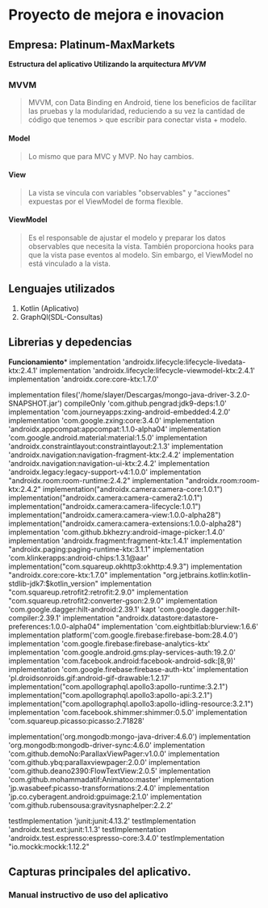# Proyecto de mejora e inovacion
## Empresa: Platinum-MaxMarkets

**Estructura del aplicativo Utilizando la arquitectura _MVVM_**

### MVVM
> MVVM, con Data Binding en Android, tiene los beneficios de facilitar las pruebas y la modularidad, reduciendo a su vez la cantidad de código que tenemos > que escribir para conectar vista + modelo.
#### Model
> Lo mismo que para MVC y MVP. No hay cambios.

#### View

> La vista se vincula con variables "observables" y "acciones" expuestas por el ViewModel de forma flexible.

#### ViewModel
> Es el responsable de ajustar el modelo y preparar los datos observables que necesita la vista. También proporciona hooks para que la vista pase eventos al modelo. Sin embargo, el ViewModel no está vinculado a la vista.

## Lenguajes utilizados

1. Kotlin (Aplicativo)
2. GraphQl(SDL-Consultas)

## Librerias y depedencias

**Funcionamiento***
implementation 'androidx.lifecycle:lifecycle-livedata-ktx:2.4.1'
implementation 'androidx.lifecycle:lifecycle-viewmodel-ktx:2.4.1'
implementation 'androidx.core:core-ktx:1.7.0'


implementation files('/home/slayer/Descargas/mongo-java-driver-3.2.0-SNAPSHOT.jar')
compileOnly 'com.github.pengrad:jdk9-deps:1.0'
implementation 'com.journeyapps:zxing-android-embedded:4.2.0'
implementation 'com.google.zxing:core:3.4.0'
implementation 'androidx.appcompat:appcompat:1.1.0-alpha04'
implementation 'com.google.android.material:material:1.5.0'
implementation 'androidx.constraintlayout:constraintlayout:2.1.3'
implementation 'androidx.navigation:navigation-fragment-ktx:2.4.2'
implementation 'androidx.navigation:navigation-ui-ktx:2.4.2'
implementation 'androidx.legacy:legacy-support-v4:1.0.0'
implementation "androidx.room:room-runtime:2.4.2"
implementation "androidx.room:room-ktx:2.4.2"
implementation("androidx.camera:camera-core:1.0.1")
implementation("androidx.camera:camera-camera2:1.0.1")
implementation("androidx.camera:camera-lifecycle:1.0.1")
implementation("androidx.camera:camera-view:1.0.0-alpha28")
implementation("androidx.camera:camera-extensions:1.0.0-alpha28")
implementation 'com.github.bkhezry:android-image-picker:1.4.0'
implementation 'androidx.fragment:fragment-ktx:1.4.1'
implementation "androidx.paging:paging-runtime-ktx:3.1.1"
implementation 'com.klinkerapps:android-chips:1.3.1@aar'
implementation("com.squareup.okhttp3:okhttp:4.9.3")
implementation "androidx.core:core-ktx:1.7.0"
implementation "org.jetbrains.kotlin:kotlin-stdlib-jdk7:$kotlin_version"
implementation "com.squareup.retrofit2:retrofit:2.9.0"
implementation "com.squareup.retrofit2:converter-gson:2.9.0"
implementation 'com.google.dagger:hilt-android:2.39.1'
kapt 'com.google.dagger:hilt-compiler:2.39.1'
implementation "androidx.datastore:datastore-preferences:1.0.0-alpha04"
implementation 'com.eightbitlab:blurview:1.6.6'
implementation platform('com.google.firebase:firebase-bom:28.4.0')
implementation 'com.google.firebase:firebase-analytics-ktx'
implementation 'com.google.android.gms:play-services-auth:19.2.0'
implementation 'com.facebook.android:facebook-android-sdk:[8,9)'
implementation 'com.google.firebase:firebase-auth-ktx'
implementation 'pl.droidsonroids.gif:android-gif-drawable:1.2.17'
implementation("com.apollographql.apollo3:apollo-runtime:3.2.1")
implementation("com.apollographql.apollo3:apollo-api:3.2.1")
implementation("com.apollographql.apollo3:apollo-idling-resource:3.2.1")
implementation 'com.facebook.shimmer:shimmer:0.5.0'
implementation 'com.squareup.picasso:picasso:2.71828'

implementation('org.mongodb:mongo-java-driver:4.6.0')
implementation 'org.mongodb:mongodb-driver-sync:4.6.0'
implementation 'com.github.demoNo:ParallaxViewPager:v1.0.0'
implementation 'com.github.ybq:parallaxviewpager:2.0.0'
implementation 'com.github.deano2390:FlowTextView:2.0.5'
implementation 'com.github.mohammadatif:Animatoo:master'
implementation 'jp.wasabeef:picasso-transformations:2.4.0'
implementation 'jp.co.cyberagent.android:gpuimage:2.1.0'
implementation 'com.github.rubensousa:gravitysnaphelper:2.2.2'

testImplementation 'junit:junit:4.13.2'
testImplementation 'androidx.test.ext:junit:1.1.3'
testImplementation 'androidx.test.espresso:espresso-core:3.4.0'
testImplementation "io.mockk:mockk:1.12.2"
 
## Capturas principales del aplicativo.




### Manual instructivo de uso del aplicativo


